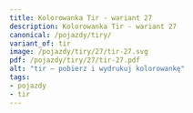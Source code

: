 ```yaml
---
title: Kolorowanka Tir - wariant 27
description: Kolorowanka Tir - wariant 27
canonical: /pojazdy/tiry/
variant_of: tir
image: /pojazdy/tiry/27/tir-27.svg
pdf: /pojazdy/tiry/27/tir-27.pdf
alt: "tir – pobierz i wydrukuj kolorowankę"
tags:
- pojazdy
- tir
---
```

